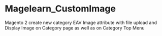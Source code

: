 # Magelearn_CustomImage
Magento 2 create new category EAV Image attribute with file upload and Display Image on Category page as well as on Category Top Menu
